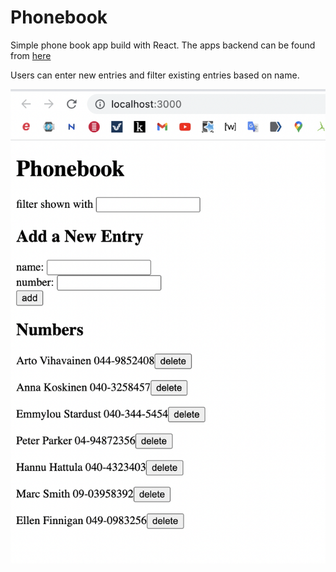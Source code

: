 # Phonebook

Simple phone book app build with React. The apps backend can be found from [here](https://github.com/btaskinen/fullstackopen/tree/main/part3/phonebook-backend)

Users can enter new entries and filter existing entries based on name.

![screen shot of phonebook app](public/screenshot.png)
